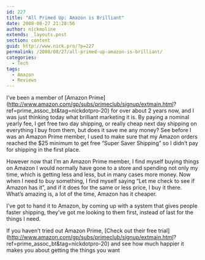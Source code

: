 ```yaml
---
id: 227
title: "All Primed Up: Amazon is Brilliant"
date: 2008-08-27 21:28:56
author: nickmoline
extends: _layouts.post
section: content
guid: http://www.nick.pro/?p=227
permalink: /2008/08/27/all-primed-up-amazon-is-brilliant/
categories:
  - Tech
tags:
  - Amazon
  - Reviews
---
```

I&#8217;ve been a member of [Amazon Prime](http://www.amazon.com/gp/subs/primeclub/signup/extmain.html?
ref=prime_assoc_bt&tag=nickdotpro-20) for over about 2 years now, and I was just thinking today what brilliant marketing it is. By paying a nominal yearly fee, I get free two day shipping, or really cheap next day shipping on everything I buy from them, but does it save me any money? See before I was an Amazon Prime member, I used to make sure that my Amazon orders reached the $25 minimum to get free &#8220;Super Saver Shipping&#8221; so I didn&#8217;t pay for shipping in the first place.

<!--more-->

However now that I&#8217;m an Amazon Prime member, I find myself buying things on Amazon I would normally have gone to a store and spending not only my time, which is getting less and less, but in many cases more money. Now when I need to buy something, I find myself saying &#8220;Let me check to see if Amazon has it&#8221;, and if it does for the same or less price, I buy it there. What&#8217;s amazing is, a lot of the time, Amazon has it cheaper.

I&#8217;ve got to hand it to Amazon, by coming up with a system that gives people faster shipping, they&#8217;ve got me looking to them first, instead of last for the things I need.

If you haven&#8217;t tried out Amazon Prime, [Check out their free trial](http://www.amazon.com/gp/subs/primeclub/signup/extmain.html?
ref=prime_assoc_bt&tag=nickdotpro-20) and see how much happier it makes you about getting the things you want
